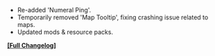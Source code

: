 




- Re-added 'Numeral Ping'.
- Temporarily removed 'Map Tooltip', fixing crashing issue related to maps.
- Updated mods & resource packs.


**[[Full Changelog]](https://wiki.crismpack.net/modpacks/breakneck-optimized/changelog/1.21/1.21.3#v4.3.0)**